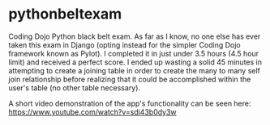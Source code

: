 # pythonbeltexam
Coding Dojo Python black belt exam.  As far as I know, no one else has ever taken this exam in Django (opting instead for the simpler Coding Dojo framework known as Pylot).  I completed it in just under 3.5 hours (4.5 hour limit) and received a perfect score.  I ended up wasting a solid 45 minutes in attempting to create a joining table in order to create the many to many self join relationship before realizing that it could be accomplished within the user's table (no other table necessary).

A short video demonstration of the app's functionality can be seen here:
https://www.youtube.com/watch?v=sdi43b0dy3w
